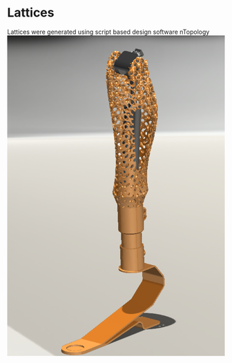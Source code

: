 # Lattices
Lattices were generated using script based design software nTopology
![image](Images/Picture1.png)

